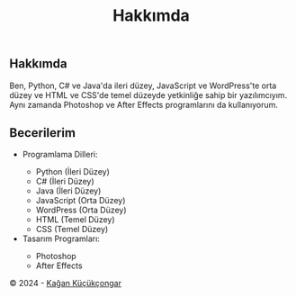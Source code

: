 <!DOCTYPE html>
<html lang="tr">
<head>
  <meta charset="UTF-8">
  <meta name="viewport" content="width=device-width, initial-scale=1.0">

</head>
<body>
  <header>
    <h1>Hakkımda</h1>
  </header>
  <main>
    <section class="hakkimda">
      <h2>Hakkımda</h2>
      <p>Ben, Python, C# ve Java'da ileri düzey, JavaScript ve WordPress'te orta düzey ve HTML ve CSS'de temel düzeyde yetkinliğe sahip bir yazılımcıyım. Aynı zamanda Photoshop ve After Effects programlarını da kullanıyorum.</p>
    </section>
    <section class="beceriler">
      <h2>Becerilerim</h2>
      <ul>
        <li>Programlama Dilleri:</li>
        <ul>
          <li>Python (İleri Düzey)</li>
          <li>C# (İleri Düzey)</li>
          <li>Java (İleri Düzey)</li>
          <li>JavaScript (Orta Düzey)</li>
          <li>WordPress (Orta Düzey)</li>
          <li>HTML (Temel Düzey)</li>
          <li>CSS (Temel Düzey)</li>
        </ul>
        <li>Tasarım Programları:</li>
        <ul>
          <li>Photoshop</li>
          <li>After Effects</li>
        </ul>
      </ul>
    </section>

  </main>
  <footer>
    <p>&copy; 2024 - <a href="https://github.com/KaganKucukcongar">Kağan Küçükçongar</a></p>
  </footer>
</body>
</html>
